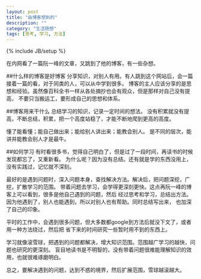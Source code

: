 ```yaml
---
layout: post
title: "由博客想到的"
description: ""
category: "生活随想"
tags: [思考, 学习, 方法]
---
```

{% include JB/setup %}

在内网看了一篇阮一峰的文章，又跳到了他的博客，有一些杂想。

##什么样的博客是好博客
分享知识，对别人有用。有人跳到这个网站后，会一篇接着一篇的看，对于同类的人，可以从中学到很多。
博客的主人应该分享的是思想和经验。虽然像百科全书一样从各处摘抄也会有观众，但是那样对自己没有提高，
不要只当搬运工，要形成自己的思想和体系。

##博客用来干什么
总结学习的知识，记录一定时间的想法。
没有积累就没有提高，不断总结，积累，把一个高度站稳了，才能不断地爬到更高的高度。

懂了能看懂；能自己做出来；能给别人讲出来；能教会别人。
是不同的层次，能讲并能教会别人才是最牛。

##如何学习
有时看很多书，觉得自己明白了，但是过了一段时间，再读书的时候发现都忘了，又重新看。
为什么呢？因为没有总结。还有就是学的东西没用上，没有实践过，记忆就不深刻。

最好的是遇到问题时，深入问题本身，查找解决方法。解决后，把问题深挖，广挖，扩散学习的范围。
带着问题去学习，会学得更深刻更快。这点再阮一峰的博客上可以看到，很多是他自己遇到的问题，然后
经过思考和学习，总结出方法。因为他遇到了，别人也能遇到，所以对别人也有帮助。同时总结写出来，
也加深了自己的印象。

平时的工作中，会遇到很多问题，但大多数都google到方法后就没下文了，或者用一种方法绕过，然后把
省下来的时间研究一些暂时用不到的东西上。

学习就像滚雪球，把遇到的问题都解决，增大知识范围。范围越广学习的越快，问题也研究的更深刻。
盲目地读书是不明智的，没有带着问题很难能理解知识的效用，也就很难琢磨明白。

总之，要解决遇到的问题，达到不惑的境界，然后扩展范围，雪球越滚越大。
